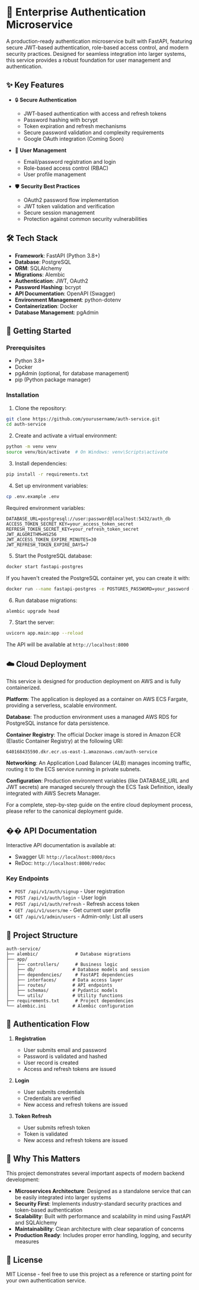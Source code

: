 # 🔐 Enterprise Authentication Microservice

A production-ready authentication microservice built with FastAPI, featuring secure JWT-based authentication, role-based access control, and modern security practices. Designed for seamless integration into larger systems, this service provides a robust foundation for user management and authentication.

## ✨ Key Features

- 🔒 **Secure Authentication**

  - JWT-based authentication with access and refresh tokens
  - Password hashing with bcrypt
  - Token expiration and refresh mechanisms
  - Secure password validation and complexity requirements
  - Google OAuth integration (Coming Soon)

- 👥 **User Management**

  - Email/password registration and login
  - Role-based access control (RBAC)
  - User profile management

- 🛡️ **Security Best Practices**
  - OAuth2 password flow implementation
  - JWT token validation and verification
  - Secure session management
  - Protection against common security vulnerabilities

## 🛠️ Tech Stack

- **Framework**: FastAPI (Python 3.8+)
- **Database**: PostgreSQL
- **ORM**: SQLAlchemy
- **Migrations**: Alembic
- **Authentication**: JWT, OAuth2
- **Password Hashing**: bcrypt
- **API Documentation**: OpenAPI (Swagger)
- **Environment Management**: python-dotenv
- **Containerization**: Docker
- **Database Management**: pgAdmin

## 🚀 Getting Started

### Prerequisites

- Python 3.8+
- Docker
- pgAdmin (optional, for database management)
- pip (Python package manager)

### Installation

1. Clone the repository:

```bash
git clone https://github.com/yourusername/auth-service.git
cd auth-service
```

2. Create and activate a virtual environment:

```bash
python -m venv venv
source venv/bin/activate  # On Windows: venv\Scripts\activate
```

3. Install dependencies:

```bash
pip install -r requirements.txt
```

4. Set up environment variables:

```bash
cp .env.example .env
```

Required environment variables:

```env
DATABASE_URL=postgresql://user:password@localhost:5432/auth_db
ACCESS_TOKEN_SECRET_KEY=your_access_token_secret
REFRESH_TOKEN_SECRET_KEY=your_refresh_token_secret
JWT_ALGORITHM=HS256
JWT_ACCESS_TOKEN_EXPIRE_MINUTES=30
JWT_REFRESH_TOKEN_EXPIRE_DAYS=7
```

5. Start the PostgreSQL database:

```bash
docker start fastapi-postgres
```

If you haven't created the PostgreSQL container yet, you can create it with:

```bash
docker run --name fastapi-postgres -e POSTGRES_PASSWORD=your_password -e POSTGRES_USER=your_user -e POSTGRES_DB=auth_db -p 5432:5432 -d postgres
```

6. Run database migrations:

```bash
alembic upgrade head
```

7. Start the server:

```bash
uvicorn app.main:app --reload
```

The API will be available at `http://localhost:8000`

## ☁️ Cloud Deployment

This service is designed for production deployment on AWS and is fully containerized.

**Platform**: The application is deployed as a container on AWS ECS Fargate, providing a serverless, scalable environment.

**Database**: The production environment uses a managed AWS RDS for PostgreSQL instance for data persistence.

**Container Registry**: The official Docker image is stored in Amazon ECR (Elastic Container Registry) at the following URI:

```
640168435590.dkr.ecr.us-east-1.amazonaws.com/auth-service
```

**Networking**: An Application Load Balancer (ALB) manages incoming traffic, routing it to the ECS service running in private subnets.

**Configuration**: Production environment variables (like DATABASE_URL and JWT secrets) are managed securely through the ECS Task Definition, ideally integrated with AWS Secrets Manager.

For a complete, step-by-step guide on the entire cloud deployment process, please refer to the canonical deployment guide.

## �� API Documentation

Interactive API documentation is available at:

- Swagger UI: `http://localhost:8000/docs`
- ReDoc: `http://localhost:8000/redoc`

### Key Endpoints

- `POST /api/v1/auth/signup` - User registration
- `POST /api/v1/auth/login` - User login
- `POST /api/v1/auth/refresh` - Refresh access token
- `GET /api/v1/users/me` - Get current user profile
- `GET /api/v1/admin/users` - Admin-only: List all users

## 📁 Project Structure

```
auth-service/
├── alembic/              # Database migrations
├── app/
│   ├── controllers/      # Business logic
│   ├── db/              # Database models and session
│   ├── dependencies/     # FastAPI dependencies
│   ├── interfaces/      # Data access layer
│   ├── routes/          # API endpoints
│   ├── schemas/         # Pydantic models
│   └── utils/           # Utility functions
├── requirements.txt      # Project dependencies
└── alembic.ini          # Alembic configuration
```

## 🔐 Authentication Flow

1. **Registration**

   - User submits email and password
   - Password is validated and hashed
   - User record is created
   - Access and refresh tokens are issued

2. **Login**

   - User submits credentials
   - Credentials are verified
   - New access and refresh tokens are issued

3. **Token Refresh**
   - User submits refresh token
   - Token is validated
   - New access and refresh tokens are issued

## 🎯 Why This Matters

This project demonstrates several important aspects of modern backend development:

- **Microservices Architecture**: Designed as a standalone service that can be easily integrated into larger systems
- **Security First**: Implements industry-standard security practices and token-based authentication
- **Scalability**: Built with performance and scalability in mind using FastAPI and SQLAlchemy
- **Maintainability**: Clean architecture with clear separation of concerns
- **Production Ready**: Includes proper error handling, logging, and security measures

## 📝 License

MIT License - feel free to use this project as a reference or starting point for your own authentication service.
